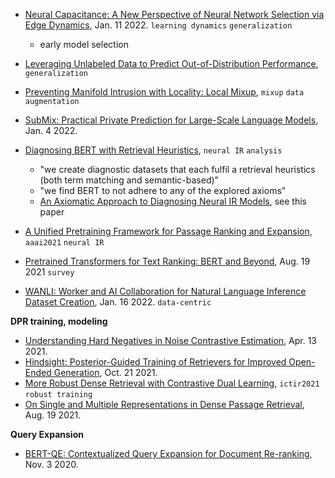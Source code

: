 
- [Neural Capacitance: A New Perspective of Neural Network Selection via Edge Dynamics](https://arxiv.org/pdf/2201.04194.pdf), Jan. 11 2022. `learning dynamics` `generalization`
  - early model selection
- [Leveraging Unlabeled Data to Predict Out-of-Distribution Performance](https://arxiv.org/pdf/2201.04234.pdf), `generalization`
- [Preventing Manifold Intrusion with Locality: Local Mixup](https://arxiv.org/pdf/2201.04368.pdf), `mixup` `data augmentation`
- [SubMix: Practical Private Prediction for Large-Scale Language Models](https://arxiv.org/pdf/2201.00971.pdf), Jan. 4 2022.

- [Diagnosing BERT with Retrieval Heuristics](https://arxiv.org/pdf/2201.04458.pdf), `neural IR` `analysis`
  - "we create diagnostic datasets that each fulfil a retrieval heuristics (both term matching and semantic-based)"
  - "we find BERT to not adhere to any of the explored axioms"
  - [An Axiomatic Approach to Diagnosing Neural IR Models](https://chauff.github.io/documents/publications/ECIR2019-rennings.pdf), see this paper
- [A Unified Pretraining Framework for Passage Ranking and Expansion](https://www.aaai.org/AAAI21Papers/AAAI-9208.YanM.pdf), `aaai2021` `neural IR`

- [Pretrained Transformers for Text Ranking: BERT and Beyond](https://arxiv.org/pdf/2010.06467.pdf), Aug. 19 2021 `survey`
- [WANLI: Worker and AI Collaboration for Natural Language Inference Dataset Creation](https://arxiv.org/pdf/2201.05955.pdf), Jan. 16 2022. `data-centric`


**DPR training, modeling**

- [Understanding Hard Negatives in Noise Contrastive Estimation](https://arxiv.org/pdf/2104.06245.pdf), Apr. 13 2021.
- [Hindsight: Posterior-Guided Training of Retrievers for Improved Open-Ended Generation](https://arxiv.org/pdf/2110.07752.pdf), Oct. 21 2021.
- [More Robust Dense Retrieval with Contrastive Dual Learning](https://dl.acm.org/doi/pdf/10.1145/3471158.3472245?casa_token=vdCXHUw_lEYAAAAA:vvr84unKpymb1hEWUEyC_8IVDukW0bKQY7-SlhgHH1o9X8us-AkIg52x0vBFmYO5uOxMUGK0F4jT8Mo), `ictir2021` `robust training`
- [On Single and Multiple Representations in Dense Passage Retrieval](https://arxiv.org/pdf/2108.06279.pdf), Aug. 19 2021.

**Query Expansion**

- [BERT-QE: Contextualized Query Expansion for Document Re-ranking](https://arxiv.org/pdf/2009.07258.pdf), Nov. 3 2020.

